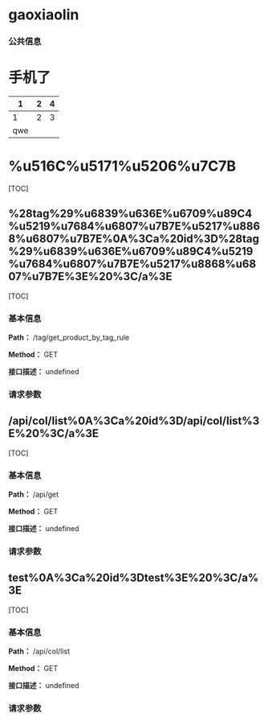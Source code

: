 
 <h1 class="curproject-name"> gaoxiaolin </h1> 
 


### 公共信息

 # 手机了

| 1 | 2 | 4 |
| --- | --- | --- |
| 1 | 2 | 3 |
| qwe |  |  |


# %u516C%u5171%u5206%u7C7B
[TOC]


## %28tag%29%u6839%u636E%u6709%u89C4%u5219%u7684%u6807%u7B7E%u5217%u8868%u6807%u7B7E%0A%3Ca%20id%3D%28tag%29%u6839%u636E%u6709%u89C4%u5219%u7684%u6807%u7B7E%u5217%u8868%u6807%u7B7E%3E%20%3C/a%3E
[TOC]

### 基本信息

**Path：** /tag/get_product_by_tag_rule

**Method：** GET

**接口描述：**
undefined

### 请求参数

## /api/col/list%0A%3Ca%20id%3D/api/col/list%3E%20%3C/a%3E
[TOC]

### 基本信息

**Path：** /api/get

**Method：** GET

**接口描述：**
undefined

### 请求参数

## test%0A%3Ca%20id%3Dtest%3E%20%3C/a%3E
[TOC]

### 基本信息

**Path：** /api/col/list

**Method：** GET

**接口描述：**
undefined

### 请求参数
